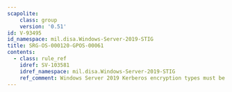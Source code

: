 ```yaml
---
scapolite:
    class: group
    version: '0.51'
id: V-93495
id_namespace: mil.disa.Windows-Server-2019-STIG
title: SRG-OS-000120-GPOS-00061
contents:
  - class: rule_ref
    idref: SV-103581
    idref_namespace: mil.disa.Windows-Server-2019-STIG
    ref_comment: Windows Server 2019 Kerberos encryption types must be confi ...
---
```


